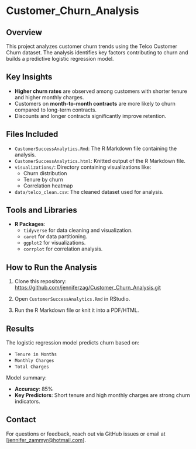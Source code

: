 # Customer_Churn_Analysis

## Overview
This project analyzes customer churn trends using the Telco Customer Churn dataset. The analysis identifies key factors contributing to churn and builds a predictive logistic regression model.

## Key Insights
- **Higher churn rates** are observed among customers with shorter tenure and higher monthly charges.
- Customers on **month-to-month contracts** are more likely to churn compared to long-term contracts.
- Discounts and longer contracts significantly improve retention.

## Files Included
- `CustomerSuccessAnalytics.Rmd`: The R Markdown file containing the analysis.
- `CustomerSuccessAnalytics.html`: Knitted output of the R Markdown file.
- `visualizations/`: Directory containing visualizations like:
  - Churn distribution
  - Tenure by churn
  - Correlation heatmap
- `data/telco_clean.csv`: The cleaned dataset used for analysis.

## Tools and Libraries
- **R Packages**:
  - `tidyverse` for data cleaning and visualization.
  - `caret` for data partitioning.
  - `ggplot2` for visualizations.
  - `corrplot` for correlation analysis.

## How to Run the Analysis
1. Clone this repository:
https://github.com/jenniferzag/Customer_Churn_Analysis.git

2. Open `CustomerSuccessAnalytics.Rmd` in RStudio.
3. Run the R Markdown file or knit it into a PDF/HTML.

## Results
The logistic regression model predicts churn based on:
- `Tenure in Months`
- `Monthly Charges`
- `Total Charges`

Model summary:
- **Accuracy**: 85%
- **Key Predictors**: Short tenure and high monthly charges are strong churn indicators.

## Contact
For questions or feedback, reach out via GitHub issues or email at [jennifer_zammyr@hotmail.com].
